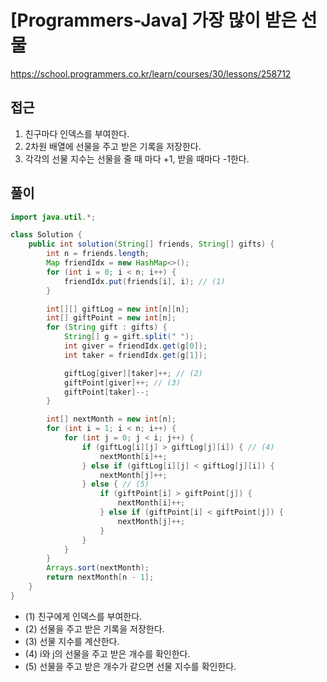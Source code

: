 [Programmers-Java] 가장 많이 받은 선물
=
<https://school.programmers.co.kr/learn/courses/30/lessons/258712>


접근
--


1. 친구마다 인덱스를 부여한다.
2. 2차원 배열에 선물을 주고 받은 기록을 저장한다.
3. 각각의 선물 지수는 선물을 줄 때 마다 +1, 받을 때마다 -1한다.


풀이
--



```java
import java.util.*;

class Solution {
    public int solution(String[] friends, String[] gifts) {
        int n = friends.length;
        Map friendIdx = new HashMap<>();
        for (int i = 0; i < n; i++) {
            friendIdx.put(friends[i], i); // (1)
        }

        int[][] giftLog = new int[n][n];
        int[] giftPoint = new int[n];
        for (String gift : gifts) {
            String[] g = gift.split(" ");
            int giver = friendIdx.get(g[0]);
            int taker = friendIdx.get(g[1]);

            giftLog[giver][taker]++; // (2)
            giftPoint[giver]++; // (3)
            giftPoint[taker]--;
        }

        int[] nextMonth = new int[n];
        for (int i = 1; i < n; i++) {
            for (int j = 0; j < i; j++) {
                if (giftLog[i][j] > giftLog[j][i]) { // (4)
                    nextMonth[i]++;
                } else if (giftLog[i][j] < giftLog[j][i]) {
                    nextMonth[j]++;
                } else { // (5)
                    if (giftPoint[i] > giftPoint[j]) {
                        nextMonth[i]++;
                    } else if (giftPoint[i] < giftPoint[j]) {
                        nextMonth[j]++;
                    }
                }
            }
        }
        Arrays.sort(nextMonth);
        return nextMonth[n - 1];
    }
}
```


* (1) 친구에게 인덱스를 부여한다.
* (2) 선물을 주고 받은 기록을 저장한다.
* (3) 선물 지수를 계산한다.
* (4) i와 j의 선물을 주고 받은 개수를 확인한다.
* (5) 선물을 주고 받은 개수가 같으면 선물 지수를 확인한다.
